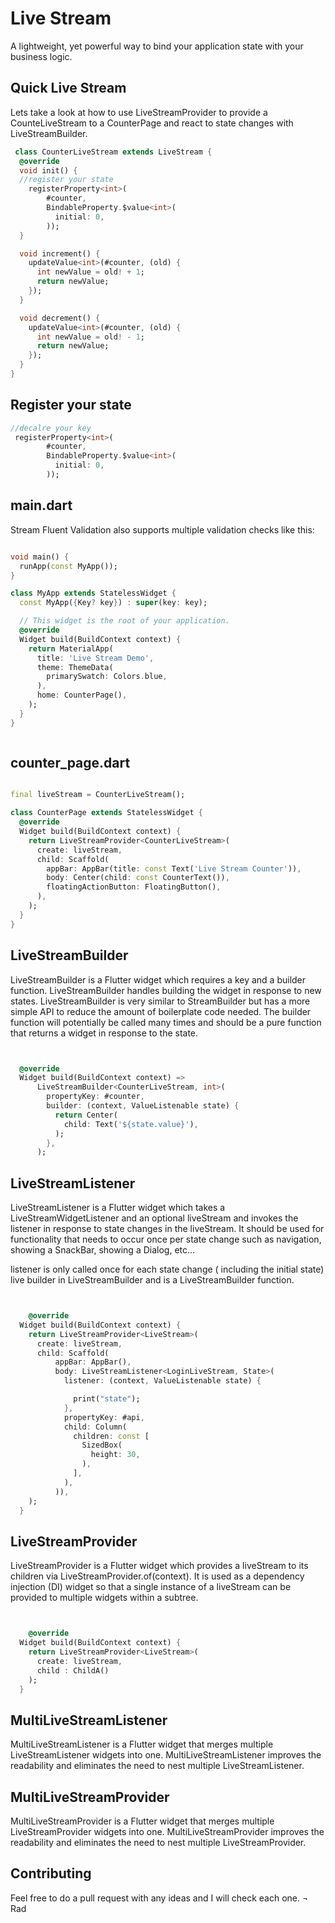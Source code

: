 # Live Stream 


A lightweight, yet powerful way to bind your application state with your business logic.




## Quick  Live Stream 

Lets take a look at how to use LiveStreamProvider to provide a CounteLiveStream to a CounterPage and react to state changes with LiveStreamBuilder.


```dart
 class CounterLiveStream extends LiveStream {
  @override
  void init() {
  //register your state
    registerProperty<int>(
        #counter,
        BindableProperty.$value<int>(
          initial: 0,
        ));
  }

  void increment() {
    updateValue<int>(#counter, (old) {
      int newValue = old! + 1;
      return newValue;
    });
  }

  void decrement() {
    updateValue<int>(#counter, (old) {
      int newValue = old! - 1;
      return newValue;
    });
  }
}

```
## Register your state



```dart
//decalre your key
 registerProperty<int>(
        #counter,
        BindableProperty.$value<int>(
          initial: 0,
        ));

```

## main.dart

Stream Fluent Validation  also supports multiple validation checks   like this:

```dart

void main() {
  runApp(const MyApp());
}

class MyApp extends StatelessWidget {
  const MyApp({Key? key}) : super(key: key);

  // This widget is the root of your application.
  @override
  Widget build(BuildContext context) {
    return MaterialApp(
      title: 'Live Stream Demo',
      theme: ThemeData(
        primarySwatch: Colors.blue,
      ),
      home: CounterPage(),
    );
  }
}



```

## counter_page.dart 

```dart

final liveStream = CounterLiveStream();

class CounterPage extends StatelessWidget {
  @override
  Widget build(BuildContext context) {
    return LiveStreamProvider<CounterLiveStream>(
      create: liveStream,
      child: Scaffold(
        appBar: AppBar(title: const Text('Live Stream Counter')),
        body: Center(child: const CounterText()),
        floatingActionButton: FloatingButton(),
      ),
    );
  }
}
 ```  
 
## LiveStreamBuilder 
LiveStreamBuilder is a Flutter widget which requires a key and a builder function. LiveStreamBuilder handles building the widget in response to new states. LiveStreamBuilder is very similar to StreamBuilder but has a more simple API to reduce the amount of boilerplate code needed. The builder function will potentially be called many times and should be a pure function that returns a widget in response to the state.

```dart


  @override
  Widget build(BuildContext context) =>
      LiveStreamBuilder<CounterLiveStream, int>(
        propertyKey: #counter,
        builder: (context, ValueListenable state) {
          return Center(
            child: Text('${state.value}'),
          );
        },
      );
 ```  
 
 ## LiveStreamListener 
LiveStreamListener is a Flutter widget which takes a LiveStreamWidgetListener and an optional liveStream and invokes the listener in response to state changes in the liveStream. It should be used for functionality that needs to occur once per state change such as navigation, showing a SnackBar, showing a Dialog, etc...

listener is only called once for each state change ( including the initial state) live  builder in LiveStreamBuilder and is a LiveStreamBuilder function.

```dart


    @override
  Widget build(BuildContext context) {
    return LiveStreamProvider<LiveStream>(
      create: liveStream,
      child: Scaffold(
          appBar: AppBar(),
          body: LiveStreamListener<LoginLiveStream, State>(
            listener: (context, ValueListenable state) {

              print("state");
            },
            propertyKey: #api,
            child: Column(
              children: const [
                SizedBox(
                  height: 30,
                ),
              ],
            ),
          )),
    );
  }
 ```  
 ## LiveStreamProvider  
LiveStreamProvider is a Flutter widget which provides a liveStream to its children via LiveStreamProvider.of<T>(context). It is used as a dependency injection (DI) widget so that a single instance of a liveStream can be provided to multiple widgets within a subtree.
```dart


    @override
  Widget build(BuildContext context) {
    return LiveStreamProvider<LiveStream>(
      create: liveStream,
      child : ChildA()
    );
  }
 ```  

 ## MultiLiveStreamListener 
MultiLiveStreamListener is a Flutter widget that merges multiple LiveStreamListener widgets into one. MultiLiveStreamListener improves the readability and eliminates the need to nest multiple LiveStreamListener.

 ## MultiLiveStreamProvider
MultiLiveStreamProvider is a Flutter widget that merges multiple LiveStreamProvider widgets into one. MultiLiveStreamProvider improves the readability and eliminates the need to nest multiple LiveStreamProvider.



## Contributing
Feel free to do a pull request with any ideas and I will check each one.
¬ Rad
